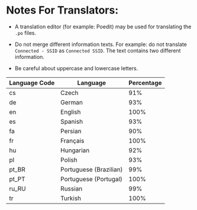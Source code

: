 # Notes For Translators:

- A translation editor (for example: Poedit) may be used for translating the ```.po``` files.

- Do not merge different information texts. For example: do not translate ```Connected - SSID``` 
as ```Connected SSID```. The text contains two different information. 

- Be careful about uppercase and lowercase letters.


| Language Code  | Language               | Percentage |
| -------------- | ---------------------- | ---------- |
| cs             | Czech                  | 91%        |
| de             | German                 | 93%        |
| en             | English                | 100%       |
| es             | Spanish                | 93%        |
| fa             | Persian                | 90%        |
| fr             | Français               | 100%       |
| hu             | Hungarian              | 92%        |
| pl             | Polish                 | 93%        |
| pt_BR          | Portuguese (Brazilian) | 99%        |
| pt_PT          | Portuguese (Portugal)  | 100%       |
| ru_RU          | Russian                | 99%        |
| tr             | Turkish                | 100%       |

